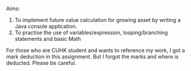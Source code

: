 Aims: 
1. To implement future value calculation for growing asset by writing a Java console application.
2. To practise the use of variables/expression, looping/branching statements and basic Math


For those who are CUHK student and wants to reference my work, I got a mark deduction in this assignment. But I forgot the marks and where is deducted. Please be careful.
